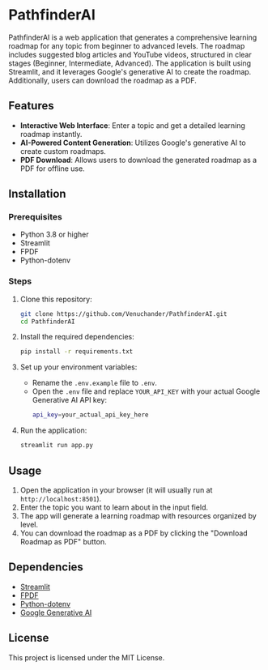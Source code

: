 # PathfinderAI

PathfinderAI is a web application that generates a comprehensive learning roadmap for any topic from beginner to advanced levels. The roadmap includes suggested blog articles and YouTube videos, structured in clear stages (Beginner, Intermediate, Advanced). The application is built using Streamlit, and it leverages Google's generative AI to create the roadmap. Additionally, users can download the roadmap as a PDF.

## Features

- **Interactive Web Interface**: Enter a topic and get a detailed learning roadmap instantly.
- **AI-Powered Content Generation**: Utilizes Google's generative AI to create custom roadmaps.
- **PDF Download**: Allows users to download the generated roadmap as a PDF for offline use.

## Installation

### Prerequisites

- Python 3.8 or higher
- Streamlit
- FPDF
- Python-dotenv

### Steps

1. Clone this repository:
    ```bash
    git clone https://github.com/Venuchander/PathfinderAI.git
    cd PathfinderAI
    ```

2. Install the required dependencies:
    ```bash
    pip install -r requirements.txt
    ```

3. Set up your environment variables:
    - Rename the `.env.example` file to `.env`.
    - Open the `.env` file and replace `YOUR_API_KEY` with your actual Google Generative AI API key:
      ```bash
      api_key=your_actual_api_key_here
      ```

4. Run the application:
    ```bash
    streamlit run app.py
    ```

## Usage

1. Open the application in your browser (it will usually run at `http://localhost:8501`).
2. Enter the topic you want to learn about in the input field.
3. The app will generate a learning roadmap with resources organized by level.
4. You can download the roadmap as a PDF by clicking the "Download Roadmap as PDF" button.

## Dependencies

- [Streamlit](https://streamlit.io/)
- [FPDF](http://www.fpdf.org/)
- [Python-dotenv](https://pypi.org/project/python-dotenv/)
- [Google Generative AI](https://developers.google.com/generative-ai)

## License

This project is licensed under the MIT License.
